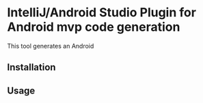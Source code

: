 # IntelliJ/Android Studio Plugin for Android mvp code generation

This tool generates an Android

## Installation


## Usage


